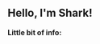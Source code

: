 ## Hello, I'm Shark!

**Little bit of info:**

<!--
**Little bit of info:**

At this time I am a solo developer looking to develop and/or publish games. 
I'm a Fallout 4, Skyrim and Blade & Sorcery Mod Author!
I'm trying to get into Unity Game Development.
I write apps on an occassion.
I'm a coder/programmer/whatever using C#, Papyrus, json & possibly more
I'm a 3D "artist" and modeller (I use Blender and Substance Painter)

If you have any questions please do let me know and do [join the Discord](https://discord.gg/rqtzxrQACk) if you're interested in my work!

-->
